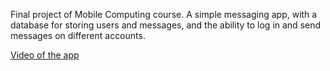 Final project of Mobile Computing course. A simple messaging app, with a database for storing users and messages, and the ability to log in and send messages on different accounts.

[Video of the app](https://youtu.be/QDR9yEzD3AU)
